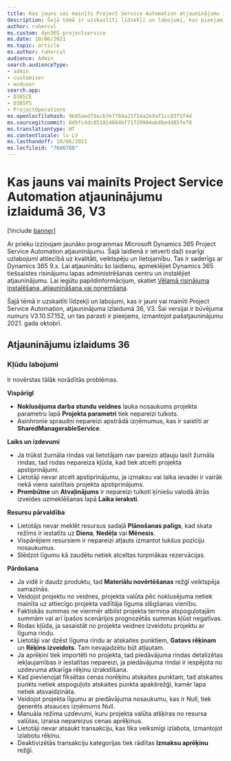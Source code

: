 ```yaml
---
title: Kas jauns vai mainīts Project Service Automation atjauninājumu izlaidumā 36, V3
description: Šajā tēmā ir uzskaitīti līdzekļi un labojumi, kas pieejami Microsoft Dynamics 365 Project Service Automation 36. atjauninājumu laidienā, V3.
author: ruhercul
ms.custom: dyn365-projectservice
ms.date: 10/06/2021
ms.topic: article
ms.author: ruhercul
audience: Admin
search.audienceType:
- admin
- customizer
- enduser
search.app:
- D365CE
- D365PS
- ProjectOperations
ms.openlocfilehash: 9b85aed79acb7e7784a23f54a2e9af1cc83f5f4d
ms.sourcegitcommit: 6d9fc4dc851814664bf71729904ab4bedd85fe70
ms.translationtype: HT
ms.contentlocale: lv-LV
ms.lasthandoff: 10/06/2021
ms.locfileid: "7606788"
---
```

# <a name="whats-new-or-changed-in-project-service-automation-update-release-36-v3"></a>Kas jauns vai mainīts Project Service Automation atjauninājumu izlaidumā 36, V3

[!include [banner](../includes/psa-now-project-operations.md)]

Ar prieku izziņojam jaunāko programmas Microsoft Dynamics 365 Project Service Automation atjauninājumu. Šajā laidienā ir ietverti daži svarīgi uzlabojumi attiecībā uz kvalitāti, veiktspēju un lietojamību. Tas ir saderīgs ar Dynamics 365 9.x. Lai atjauninātu šo laidienu, apmeklējiet Dynamics 365 tiešsaistes risinājumu lapas administrēšanas centru un instalējiet atjauninājumu. Lai iegūtu papildinformācijum, skatiet [Vēlamā risinājuma instalēšana, atjaunināšana vai noņemšana](/power-platform/admin/install-remove-preferred-solution).

Šajā tēmā ir uzskaitīti līdzekļi un labojumi, kas ir jauni vai mainīti Project Service Automation, atjauninājuma izlaidumā 36, V3. Šai versijai ir būvējuma numurs V3.10.57.152, un tas parasti ir pieejams, izmantojot pašatjauninājumu 2021. gada oktobrī.

## <a name="update-release-36"></a>Atjauninājumu izlaidums 36

### <a name="bug-fixes"></a>Kļūdu labojumi

Ir novērstas tālāk norādītās problēmas.

**VispārīgI**
- **Noklusējuma darba stundu veidnes** lauka nosaukums projekta parametru lapā **Projekta parametri** tiek nepareizi tulkots.
- Asinhronie spraudņi nepareizi apstrādā izņēmumus, kas ir saistīti ar **SharedManagerableService**.

**Laiks un izdevumi**
- Ja trūkst žurnāla rindas vai lietotājam nav pareizo atļauju lasīt žurnāla rindas, tad rodas nepareiza kļūda, kad tiek atcelti projekta apstiprinājumi.
- Lietotāji nevar atcelt apstiprinājumu, ja izmaksu vai laika ievadei ir vairāk nekā viens saistītais projekta apstiprinājums.
- **Prombūtne** un **Atvaļinājums** ir nepareizi tulkoti ķīniešu valodā ātrās izveides uzmeklēšanas lapā **Laika ieraksti**.

**Resursu pārvaldība**
- Lietotājs nevar meklēt resursus sadaļā **Plānošanas palīgs**, kad skata režīms ir iestatīts uz **Diena**, **Nedēļa** vai **Mēnesis**.
- Vispārējiem resursiem ir nepareizi atļauts izmantot tukšus pozīciju nosaukumus. 
- Slēdzot līgumu kā zaudētu netiek atceltas turpmākas rezervācijas.

**Pārdošana**
- Ja vidē ir daudz produktu, tad **Materiālu novērtēšanas** režģī veiktspēja samazinās.
- Veidojot projektu no veidnes, projekta valūta pēc noklusējuma netiek mainīta uz attiecīgo projekta vadītāja līguma slēgšanas vienību.
- Faktiskās summas ne vienmēr atbilst projekta termiņa atspoguļotajām summām vai arī īpašos scenārijos prognozētās summas kļūst negatīvas.
- Rodas kļūda, ja sasaistāt no projekta veidnes izveidotu projektu ar līguma rindu.
- Lietotāji var dzēst līguma rindu ar atskaites punktiem, **Gatavs rēķinam** un **Rēķins izveidots**. Tam nevajadzētu būt atļautam.
- Ja aprēķini tiek importēti no projekta, tad piedāvājuma rindas detalizētas iekļaujamības ir iestatītas nepareizi, ja piedāvājuma rindai ir iespējota no uzdevuma atkarīga rēķinu izrakstīšana.
- Kad pievienojat fiksētas cenas norēķinu atskaites punktam, tad atskaites punkts netiek atspoguļots atskaites punkta apakšrežģī, kamēr lapa netiek atsvaidzināta.
- Veidojot projekta līgumu ar piedāvājuma nosaukumu, kas ir Null, tiek ģenerēts atsauces izņēmums Null.
- Manuāla režīma uzdevumi, kuru projekta valūta atšķiras no resursa valūtas, izraisa nepareizus cenas aprēķinus.
- Lietotāji nevar atsaukt transakciju, kas tika veiksmīgi izlabota, izmantojot izlabotu rēķinu.
- Deaktivizētās transakciju kategorijas tiek rādītas **Izmaksu aprēķinu** režģī.




